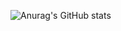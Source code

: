 ![Anurag's GitHub stats](https://github-readme-stats.app/api?username=Mike-SDG22A&show_icons=true&theme=tokyonight)
